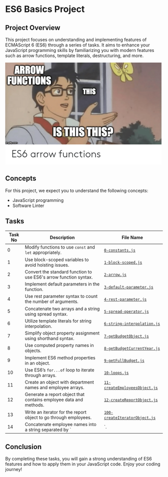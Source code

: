 # ES6 Basics Project

## Project Overview
This project focuses on understanding and implementing features of ECMAScript 6 (ES6) through a series of tasks. It aims to enhance your JavaScript programming skills by familiarizing you with modern features such as arrow functions, template literals, destructuring, and more.

![es6-arrow-fxn.png](es6-arrow-fxn.png)

## Concepts
For this project, we expect you to understand the following concepts:

- JavaScript programming
- Software Linter

## Tasks

| Task No | Description                                                        | File Name                     |
|---------|--------------------------------------------------------------------|-------------------------------|
| 0       | Modify functions to use `const` and `let` appropriately.          | [`0-constants.js`](./0-constants.js)       |
| 1       | Use block-scoped variables to avoid hoisting issues.              | [`1-block-scoped.js`](./1-block-scoped.js) |
| 2       | Convert the standard function to use ES6's arrow function syntax. | [`2-arrow.js`](./2-arrow.js) |
| 3       | Implement default parameters in the function.                      | [`3-default-parameter.js`](./3-default-parameter.js) |
| 4       | Use rest parameter syntax to count the number of arguments.        | [`4-rest-parameter.js`](./4-rest-parameter.js) |
| 5       | Concatenate two arrays and a string using spread syntax.          | [`5-spread-operator.js`](./5-spread-operator.js) |
| 6       | Utilize template literals for string interpolation.                | [`6-string-interpolation.js`](./6-string-interpolation.js) |
| 7       | Simplify object property assignment using shorthand syntax.        | [`7-getBudgetObject.js`](./7-getBudgetObject.js) |
| 8       | Use computed property names in objects.                             | [`8-getBudgetCurrentYear.js`](./8-getBudgetCurrentYear.js) |
| 9       | Implement ES6 method properties in an object.                      | [`9-getFullBudget.js`](./9-getFullBudget.js) |
| 10      | Use ES6’s `for...of` loop to iterate through arrays.              | [`10-loops.js`](./10-loops.js) |
| 11      | Create an object with department names and employee arrays.       | [`11-createEmployeesObject.js`](./11-createEmployeesObject.js) |
| 12      | Generate a report object that contains employee data and methods.  | [`12-createReportObject.js`](./12-createReportObject.js) |
| 13      | Write an iterator for the report object to go through employees.   | [`100-createIteratorObject.js`](./100-createIteratorObject.js) |
| 14      | Concatenate employee names into a string separated by `|`.         | [`101-iterateThroughObject.js`](./101-iterateThroughObject.js) |

## Conclusion
By completing these tasks, you will gain a strong understanding of ES6 features and how to apply them in your JavaScript code. Enjoy your coding journey!

